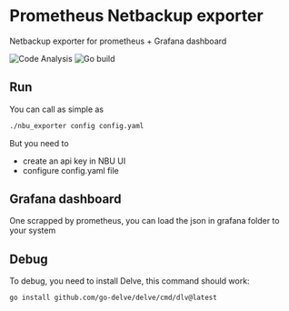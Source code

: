 # Prometheus Netbackup exporter

Netbackup exporter for prometheus + Grafana dashboard

![Code Analysis](https://github.com/fjacquet/nbu_exporter/actions/workflows/codeql-analysis.yml/badge.svg)
![Go build](https://github.com/fjacquet/nbu_exporter/actions/workflows/go.yml/badge.svg)

## Run

You can call as simple as

```bash
./nbu_exporter config config.yaml
```

But you need to

- create an api key in NBU UI
- configure config.yaml file

## Grafana dashboard

One scrapped by prometheus, you can load the json in grafana folder to your system

## Debug

To debug, you need to install  Delve, this command should work:

```bash
go install github.com/go-delve/delve/cmd/dlv@latest
```
